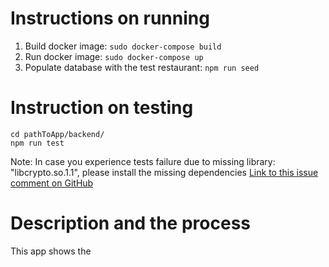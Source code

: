 # Instructions on running
1. Build docker image: `sudo docker-compose build`
1. Run docker image: `sudo docker-compose up`
1. Populate database with the test restaurant: `npm run seed`

# Instruction on testing
```
cd pathToApp/backend/
npm run test
```
Note: In case you experience tests failure due to missing library: "libcrypto.so.1.1", please install the missing dependencies [Link to this issue comment on GitHub](https://github.com/nodejs/docker-node/issues/1915#issuecomment-1589387922)


# Description and the process
This app shows the